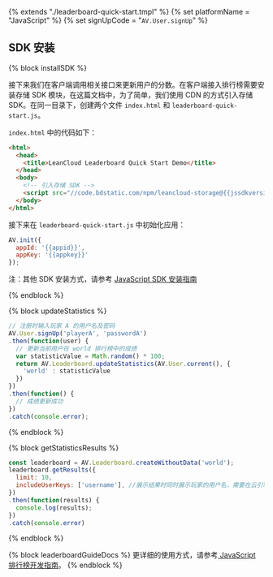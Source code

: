 {% extends "./leaderboard-quick-start.tmpl" %}
{% set platformName = "JavaScript" %}
{% set signUpCode = "`AV.User.signUp`" %}


## SDK 安装
{% block installSDK %}

接下来我们在客户端调用相关接口来更新用户的分数。在客户端接入排行榜需要安装存储 SDK 模块，在这篇文档中，为了简单，我们使用 CDN 的方式引入存储 SDK。在同一目录下，创建两个文件 `index.html` 和 `leaderboard-quick-start.js`。

`index.html` 中的代码如下：
```html
<html>
  <head>
    <title>LeanCloud Leaderboard Quick Start Demo</title>
  </head>
  <body>
    <!-- 引入存储 SDK -->
    <script src="//code.bdstatic.com/npm/leancloud-storage@{{jssdkversion}}/dist/av-min.js"></script>
  </body>
</html>
```

接下来在 `leaderboard-quick-start.js` 中初始化应用：
```javascript
AV.init({
  appId: '{{appid}}',
  appKey: '{{appkey}}'
});
```

注：其他 SDK 安装方式，请参考 [JavaScript SDK 安装指南](sdk_setup-js.html)

{% endblock %}


{% block updateStatistics %}

```javascript
// 注册时输入玩家 A 的用户名及密码
AV.User.signUp('playerA', 'passwordA')
.then(function(user) {
  // 更新当前用户在 world 排行榜中的成绩
  var statisticValue = Math.random() * 100;
  return AV.Leaderboard.updateStatistics(AV.User.current(), {
    'world' : statisticValue
  })
})
.then(function() {
  // 成绩更新成功
})
.catch(console.error);
```
{% endblock %}


{% block getStatisticsResults %}
```js
const leaderboard = AV.Leaderboard.createWithoutData('world');
leaderboard.getResults({
  limit: 10,
  includeUserKeys: ['username'], //展示结果时同时展示玩家的用户名，需要在云引擎中使用 masterKey 权限。
})
.then(function(results) {
  console.log(results);
})
.catch(console.error)
```
{% endblock %}

{% block leaderboardGuideDocs %}
更详细的使用方式，请参考[ JavaScript 排行榜开发指南](leaderboard-guide-js.html)。
{% endblock %}
